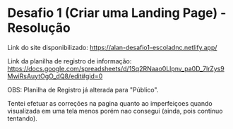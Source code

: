 # Desafio 1 (Criar uma Landing Page) - Resolução
 
Link do site disponibilizado: https://alan-desafio1-escoladnc.netlify.app/

Link da planilha de registro de informação: https://docs.google.com/spreadsheets/d/1Sq2RNaao0Llpnv_pa0D_7lrZys9MwiRsAuytOgO_dQ8/edit#gid=0

OBS: Planilha de Registro já alterada para "Público".

Tentei efetuar as correções na pagina quanto ao imperfeiçoes quando visualizada em uma tela menos porém nao consegui (ainda, pois continuo tentando).
